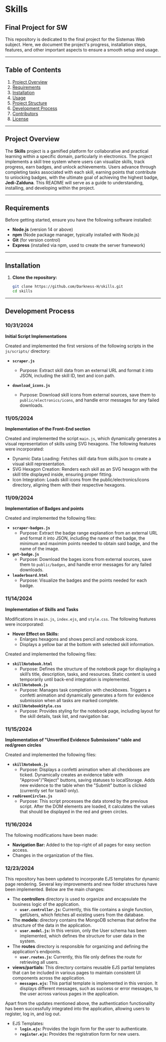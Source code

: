 # Skills

## Final Project for SW

This repository is dedicated to the final project for the Sistemas Web subject. Here, we document the project's progress, installation steps, features, and other important aspects to ensure a smooth setup and usage.

---

## Table of Contents

1. [Project Overview](#project-overview)
2. [Requirements](#requirements)
3. [Installation](#installation)
4. [Usage](#usage)
5. [Project Structure](#project-structure)
6. [Development Process](#development-process)
7. [Contributors](#contributors)
8. [License](#license)

---

## Project Overview

The **Skills** project is a gamified platform for collaborative and practical learning within a specific domain, particularly in electronics. The project implements a skill tree system where users can visualize skills, track progress, earn badges, and unlock achievements. Users advance through completing tasks associated with each skill, earning points that contribute to unlocking badges, with the ultimate goal of achieving the highest badge, **Jedi-Zalduna**. This README will serve as a guide to understanding, installing, and developing within the project.

---

## Requirements

Before getting started, ensure you have the following software installed:

- **Node.js** (version 14 or above)
- **npm** (Node package manager, typically installed with Node.js)
- **Git** (for version control)
- **Express** (installed via npm, used to create the server framework)

---

## Installation

1. **Clone the repository:**
   ```bash
   git clone https://github.com/Darkness-H/skills.git
   cd skills

---

## Development Process

### 10/31/2024

**Initial Script Implementations**

Created and implemented the first versions of the following scripts in the `js/scripts/` directory:

- **`scraper.js`**  
   - Purpose: Extract skill data from an external URL and format it into JSON, including the skill ID, text and icon path.

- **`download_icons.js`**  
   - Purpose: Download skill icons from external sources, save them to `public/electronics/icons`, and handle error messages for any failed downloads.
 
### 11/05/2024

**Implementation of the Front-End section**

Created and implemented the script `main.js`, which dynamically generates a visual representation of skills using SVG hexagons. The following features were incorporated:

- Dynamic Data Loading: Fetches skill data from skills.json to create a visual skill representation.
- SVG Hexagon Creation: Renders each skill as an SVG hexagon with the skill title displayed inside, ensuring proper fitting.
- Icon Integration: Loads skill icons from the public/electronics/icons directory, aligning them with their respective hexagons.

### 11/09/2024

**Implementation of Badges and points**

Created and implemented the following files:
- **`scraper-badges.js`**
  - Purpose: Extract the badge range explanation from an external URL and format it into JSON, including the name of the badge, the minimum and maximim points needed to obtain said badge, and the name of the image.
- **`get-badge.js`**
   - Purpose: Download the bages icons from external sources, save them to `public/badges`, and handle error messages for any failed downloads.
- **`leaderboard.html`**
  - Purpose: Visualize the badges and the points needed for each badge.

### 11/14/2024

**Implementation of Skills and Tasks**

Modifications in `main.js`, `index.ejs`, and `style.css`. The following features were incorporated:

   - **Hover Effect on Skills:**
       - Enlarges hexagons and shows pencil and notebook icons.
       - Displays a yellow bar at the bottom with selected skill information.
    
Created and implemented the following files:
- **`skillNotebook.html`**
   - Purpose: Defines the structure of the notebook page for displaying a skill’s title, description, tasks, and resources. Static content is used temporarily until back-end integration is implemented.
- **`skillNotebook.js`**
   - Purpose: Manages task completion with checkboxes. Triggers a confetti animation and dynamically generates a form for evidence submission when all tasks are marked complete.   
- **`skillNotebookStyle.css`**
   - Purpose: Provides styling for the notebook page, including layout for the skill details, task list, and navigation bar.

### 11/15/2024

**Implementation of "Unverified Evidence Submissions" table and red/green circles**

Created and implemented the following files:
- **`skillNotebook.js`**
  - Purpose: Displays a confetti animation when all checkboxes are ticked. Dynamically creates an evidence table with "Approve"/"Reject" buttons, saving statuses to localStorage. Adds new evidence to the table when the "Submit" button is clicked (currently set for task0 only).
- **`redGreenCircles.js`**
   - Purpose: This script processes the data stored by the previous script. After the DOM elements are loaded, it calculates the values that should be displayed in the red and green circles.
 
### 11/16/2024

The following modifications have been made:
- **Navigation Bar:** Added to the top-right of all pages for easy section access.
- Changes in the organization of the files.

### 12/23/2024

This repository has been updated to incorporate EJS templates for dynamic page rendering. Several key improvements and new folder structures have been implemented. Below are the main changes:
- The **controllers** directory is used to organize and encapsulate the business logic of the application.
   - **`user.controller.js`:** Currently, this file contains a single function, getUsers, which fetches all existing users from the database.
- The **models:** directory contains the MongoDB schemas that define the structure of the data in the application.
   - **`user.model.js`:** In this version, only the User schema has been implemented, which defines the structure for user data in the system.
- The **routes** directory is responsible for organizing and defining the application's endpoints.
   - **`user.routes.js`:** Currently, this file only defines the route for retrieving all users.
- **views/partials:** This directory contains reusable EJS partial templates that can be included in various pages to maintain consistent UI components across the application.
   - **`messages.ejs`:** This partial template is implemented in this version. It displays different messages, such as success or error messages, to the user across various pages in the application.

Apart from the updates mentioned above, the authentication functionality has been successfully integrated into the application, allowing users to register, log in, and log out.
- EJS Templates:
   - **`login.ejs`:** Provides the login form for the user to authenticate.
   - **`register.ejs`:** Provides the registration form for new users.
